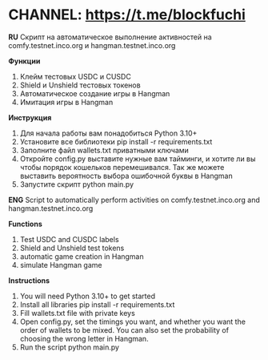 # CHANNEL: https://t.me/blockfuchi

**RU**
Скрипт на автоматическое выполнение активностей на comfy.testnet.inco.org и hangman.testnet.inco.org

**Функции**
1. Клейм тестовых USDC и CUSDC
2. Shield и Unshield тестовых токенов
3. Автоматическое создание игры в Hangman
4. Имитация игры в Hangman

**Инструкция**
1. Для начала работы вам понадобиться Python 3.10+
2. Установите все библиотеки pip install -r requirements.txt
3. Заполните файл wallets.txt приватными ключами
4. Откройте config.py выставите нужные вам тайминги, и хотите ли вы чтобы порядок кошельков перемешивался. Так же можете выставить вероятность выбора ошибочной буквы в Hangman
5. Запустите скрипт python main.py


**ENG**
Script to automatically perform activities on comfy.testnet.inco.org and hangman.testnet.inco.org

**Functions**
1. Test USDC and CUSDC labels
2. Shield and Unshield test tokens
3. automatic game creation in Hangman
4. simulate Hangman game

**Instructions**
1. You will need Python 3.10+ to get started
2. Install all libraries pip install -r requirements.txt
3. Fill wallets.txt file with private keys
4. Open config.py, set the timings you want, and whether you want the order of wallets to be mixed. You can also set the probability of choosing the wrong letter in Hangman.
5. Run the script python main.py
